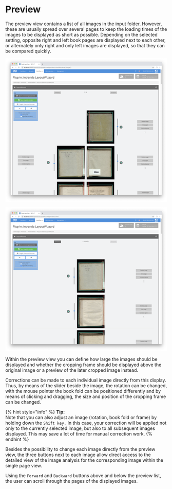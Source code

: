 # Preview

The preview view contains a list of all images in the input folder. However, these are usually spread over several pages to keep the loading times of the images to be displayed as short as possible. Depending on the selected setting, opposite right and left book pages are displayed next to each other, or alternately only right and only left images are displayed, so that they can be compared quickly.

![Preview view with opposite pages displayed side by side](../../../../.gitbook/assets/intranda_step_crop_02.png)

![Preview view with the display of the left pages only. The right pages follow after scrolling](../../../../.gitbook/assets/intranda_step_crop_14.png)

Within the preview view you can define how large the images should be displayed and whether the cropping frame should be displayed above the original image or a preview of the later cropped image instead.

Corrections can be made to each individual image directly from this display. Thus, by means of the slider beside the image, the rotation can be changed, with the mouse pointer the book fold can be positioned differently and by means of clicking and dragging, the size and position of the cropping frame can be changed.

{% hint style="info" %}
**Tip:**  
Note that you can also adjust an image \(rotation, book fold or frame\) by holding down the `Shift key.` In this case, your correction will be applied not only to the currently selected image, but also to all subsequent images displayed. This may save a lot of time for manual correction work.
{% endhint %}

Besides the possibility to change each image directly from the preview view, the three buttons next to each image allow direct access to the detailed view of the image analysis for the corresponding image within the single page view.

Using the `Forward` and `Backward` buttons above and below the preview list, the user can scroll through the pages of the displayed images.

